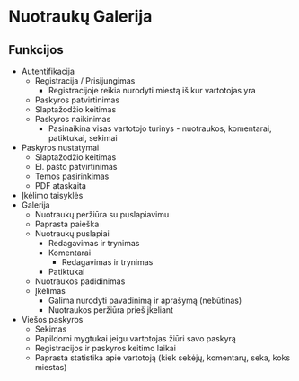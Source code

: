 # Nuotraukų Galerija

## Funkcijos
* Autentifikacija
  * Registracija / Prisijungimas
    * Registracijoje reikia nurodyti miestą iš kur vartotojas yra
  * Paskyros patvirtinimas
  * Slaptažodžio keitimas
  * Paskyros naikinimas
    * Pasinaikina visas vartotojo turinys - nuotraukos, komentarai, patiktukai, sekimai
* Paskyros nustatymai
  * Slaptažodžio keitimas
  * El. pašto patvirtinimas
  * Temos pasirinkimas
  * PDF ataskaita
* Įkėlimo taisyklės
* Galerija
  * Nuotraukų peržiūra su puslapiavimu
  * Paprasta paieška
  * Nuotraukų puslapiai
    * Redagavimas ir trynimas
    * Komentarai
      * Redagavimas ir trynimas
    * Patiktukai
  * Nuotraukos padidinimas
  * Įkėlimas
    * Galima nurodyti pavadinimą ir aprašymą (nebūtinas)
    * Nuotraukos peržiūra prieš įkeliant
* Viešos paskyros
  * Sekimas
  * Papildomi mygtukai jeigu vartotojas žiūri savo paskyrą
  * Registracijos ir paskyros keitimo laikai
  * Paprasta statistika apie vartotoją (kiek sekėjų, komentarų, seka, koks miestas)
